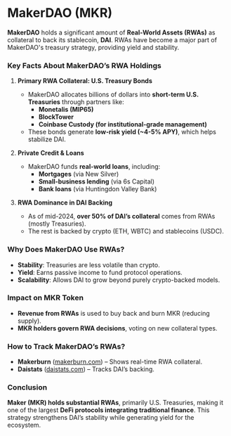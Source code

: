 # MakerDAO (MKR)

**MakerDAO** holds a significant amount of **Real-World Assets (RWAs)** as collateral to back its stablecoin, **DAI**. RWAs have become a major part of MakerDAO's treasury strategy, providing yield and stability.  

### **Key Facts About MakerDAO’s RWA Holdings**  
1. **Primary RWA Collateral: U.S. Treasury Bonds**  
   - MakerDAO allocates billions of dollars into **short-term U.S. Treasuries** through partners like:  
     - **Monetalis (MIP65)**  
     - **BlockTower**  
     - **Coinbase Custody (for institutional-grade management)**  
   - These bonds generate **low-risk yield (~4-5% APY)**, which helps stabilize DAI.  

2. **Private Credit & Loans**  
   - MakerDAO funds **real-world loans**, including:  
     - **Mortgages** (via New Silver)  
     - **Small-business lending** (via 6s Capital)  
     - **Bank loans** (via Huntingdon Valley Bank)  

3. **RWA Dominance in DAI Backing**  
   - As of mid-2024, **over 50% of DAI’s collateral** comes from RWAs (mostly Treasuries).  
   - The rest is backed by crypto (ETH, WBTC) and stablecoins (USDC).  

### **Why Does MakerDAO Use RWAs?**  
- **Stability**: Treasuries are less volatile than crypto.  
- **Yield**: Earns passive income to fund protocol operations.  
- **Scalability**: Allows DAI to grow beyond purely crypto-backed models.  

### **Impact on MKR Token**  
- **Revenue from RWAs** is used to buy back and burn MKR (reducing supply).  
- **MKR holders govern RWA decisions**, voting on new collateral types.  

### **How to Track MakerDAO’s RWAs?**  
- **Makerburn** ([makerburn.com](https://makerburn.com)) – Shows real-time RWA collateral.  
- **Daistats** ([daistats.com](https://daistats.com)) – Tracks DAI’s backing.  

### **Conclusion**  
**Maker (MKR) holds substantial RWAs**, primarily U.S. Treasuries, making it one of the largest **DeFi protocols integrating traditional finance**. This strategy strengthens DAI’s stability while generating yield for the ecosystem.  
